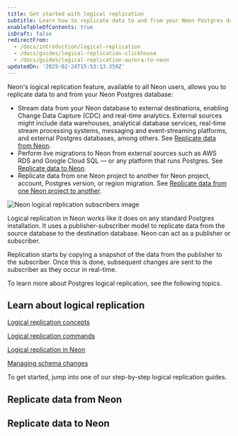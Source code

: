 ```yaml
---
title: Get started with logical replication
subtitle: Learn how to replicate data to and from your Neon Postgres database
enableTableOfContents: true
isDraft: false
redirectFrom:
  - /docs/introduction/logical-replication
  - /docs/guides/logical-replication-clickhouse
  - /docs/guides/logical-replication-aurora-to-neon
updatedOn: '2025-02-24T15:53:13.359Z'
---
```


Neon's logical replication feature, available to all Neon users, allows you to replicate data to and from your Neon Postgres database:

- Stream data from your Neon database to external destinations, enabling Change Data Capture (CDC) and real-time analytics. External sources might include data warehouses, analytical database services, real-time stream processing systems, messaging and event-streaming platforms, and external Postgres databases, among others. See [Replicate data from Neon](#replicate-data-from-neon).
- Perform live migrations to Neon from external sources such as AWS RDS and Google Cloud SQL &#8212; or any platform that runs Postgres. See [Replicate data to Neon](#replicate-data-to-neon).
- Replicate data from one Neon project to another for Neon project, account, Postgres version, or region migration. See [Replicate data from one Neon project to another](/docs/guides/logical-replication-neon-to-neon).

![Neon logical replication subscribers image](/docs/guides/logical_replication_publishers_subscribers.jpg)

Logical replication in Neon works like it does on any standard Postgres installation. It uses a publisher-subscriber model to replicate data from the source database to the destination database. Neon can act as a publisher or subscriber.

Replication starts by copying a snapshot of the data from the publisher to the subscriber. Once this is done, subsequent changes are sent to the subscriber as they occur in real-time.

To learn more about Postgres logical replication, see the following topics.

## Learn about logical replication

<DetailIconCards>

<a href="/docs/guides/logical-replication-concepts" description="Learn about Postgres logical replication concepts" icon="scale-up">Logical replication concepts</a>

<a href="/docs/guides/logical-replication-manage" description="Commands for managing your logical replication configuration" icon="cli">Logical replication commands</a>

<a href="/docs/guides/logical-replication-neon" description="Information about logical replication specific to Neon" icon="screen">Logical replication in Neon</a>

<a href="/docs/guides/logical-replication-schema-changes" description="Learn about managing schema changes in a logical replication setup" icon="screen">Managing schema changes</a>

</DetailIconCards>

To get started, jump into one of our step-by-step logical replication guides.

## Replicate data from Neon

<TechCards>

<a href="/docs/guides/logical-replication-airbyte" title="Airbyte" description="Replicate data from Neon with Airbyte" icon="airbyte"></a>

<a href="/docs/guides/bemi" title="Bemi" description="Create an automatic audit trail with Bemi" icon="bemi"></a>

<a href="https://docs.peerdb.io/mirror/cdc-neon-clickhouse" title="ClickHouse" description="Change Data Capture from Neon to ClickHouse with PeerDB (PeerDB docs)" icon="clickhouse"></a>

<a href="/docs/guides/logical-replication-kafka-confluent" title="Confluent (Kafka)" description="Replicate data from Neon with Confluent (Kafka)" icon="confluent"></a>

<a href="/docs/guides/logical-replication-decodable" title="Decodable" description="Replicate data from Neon with Decodable" icon="decodable"></a>

<a href="/docs/guides/logical-replication-estuary-flow" title="Estuary Flow" description="Replicate data from Neon with Estuary Flow" icon="estuary"></a>

<a href="/docs/guides/logical-replication-fivetran" title="Fivetran" description="Replicate data from Neon with Fivetran" icon="fivetran"></a>

<a href="/docs/guides/logical-replication-materialize" title="Materialize" description="Replicate data from Neon to Materialize" icon="materialize"></a>

<a href="/docs/guides/logical-replication-neon-to-neon" title="Neon to Neon" description="Replicate data from Neon to Neon" icon="neon"></a>

<a href="/docs/guides/logical-replication-postgres" title="Neon to PostgreSQL" description="Replicate data from Neon to PostgreSQL" icon="postgresql"></a>

<a href="/docs/guides/logical-replication-prisma-pulse" title="Prisma Pulse" description="Stream database changes in real-time with Prisma Pulse" icon="prisma"></a>

<a href="/docs/guides/sequin" title="Sequin" description="Stream data from platforms like Stripe, Linear, and GitHub to Neon" icon="sequin"></a>

<a href="/docs/guides/logical-replication-airbyte-snowflake" title="Snowflake" description="Replicate data from Neon to Snowflake with Airbyte" icon="snowflake"></a>

<a href="/docs/guides/logical-replication-inngest" title="Inngest" description="Replicate data from Neon to Inngest" icon="inngest"></a>

</TechCards>

## Replicate data to Neon

<TechCards>

<a href="/docs/guides/logical-replication-alloydb" title="AlloyDB" description="Replicate data from AlloyDB to Neon" icon="alloydb"></a>

<a href="/docs/import/migrate-from-azure-postgres" title="Azure PostgreSQL" description="Replicate data from Azure PostgreSQL to Neon" icon="azure"></a>

<a href="/docs/guides/logical-replication-cloud-sql" title="Cloud SQL" description="Replicate data from Cloud SQL to Neon" icon="google-cloud-sql"></a>

<a href="/docs/guides/logical-replication-neon-to-neon" title="Neon to Neon" description="Replicate data from Neon to Neon" icon="neon"></a>

<a href="/docs/guides/logical-replication-postgres-to-neon" title="PostgreSQL to Neon" description="Replicate data from PostgreSQL to Neon" icon="postgresql"></a>

<a href="/docs/guides/logical-replication-rds-to-neon" title="RDS" description="Replicate data from AWS RDS PostgreSQL to Neon" icon="aws-rds"></a>

<a href="/docs/guides/logical-replication-supabase-to-neon" title="Supabase" description="Replicate data from Supabase to Neon" icon="supabase"></a>

</TechCards>
